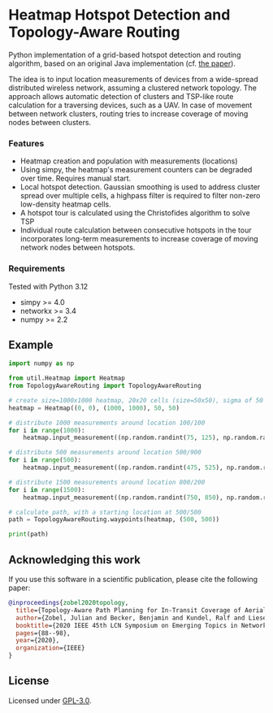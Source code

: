 # Heatmap Hotspot Detection and Topology-Aware Routing

Python implementation of a grid-based hotspot detection and routing algorithm, 
based on an original Java implementation (cf. [the paper](#acknowledging-this-work)).

The idea is to input location measurements of devices from a wide-spread distributed wireless network, assuming a clustered network topology.
The approach allows automatic detection of clusters and TSP-like route calculation for a traversing devices, such as a UAV. 
In case of movement between network clusters, routing tries to increase coverage of moving nodes between clusters.

### Features
- Heatmap creation and population with measurements (locations)
- Using simpy, the heatmap's measurement counters can be degraded over time. Requires manual start. 
- Local hotspot detection. Gaussian smoothing is used to address cluster spread over multiple cells, a highpass filter is required to filter non-zero low-density heatmap cells. 
- A hotspot tour is calculated using the Christofides algorithm to solve TSP
- Individual route calculation between consecutive hotspots in the tour incorporates long-term measurements to increase coverage of moving network nodes between hotspots.

### Requirements
Tested with Python 3.12
- simpy >= 4.0 
- networkx >= 3.4
- numpy >= 2.2

## Example
```python
import numpy as np

from util.Heatmap import Heatmap
from TopologyAwareRouting import TopologyAwareRouting

# create size=1000x1000 heatmap, 20x20 cells (size=50x50), sigma of 50 for kernel size
heatmap = Heatmap((0, 0), (1000, 1000), 50, 50)

# distribute 1000 measurements around location 100/100
for i in range(1000):
    heatmap.input_measurement((np.random.randint(75, 125), np.random.randint(75, 125)))

# distribute 500 measurements around location 500/900
for i in range(500):
    heatmap.input_measurement((np.random.randint(475, 525), np.random.randint(875, 925)))

# distribute 1500 measurements around location 800/200
for i in range(1500):
    heatmap.input_measurement((np.random.randint(750, 850), np.random.randint(150, 250)))

# calculate path, with a starting location at 500/500
path = TopologyAwareRouting.waypoints(heatmap, (500, 500))

print(path)
```



## Acknowledging this work

If you use this software in a scientific publication, please cite the following paper:

```BibTeX
@inproceedings{zobel2020topology,
  title={Topology-Aware Path Planning for In-Transit Coverage of Aerial Post-Disaster Communication Assistance Systems},
  author={Zobel, Julian and Becker, Benjamin and Kundel, Ralf and Lieser, Patrick and Steinmetz, Ralf},
  booktitle={2020 IEEE 45th LCN Symposium on Emerging Topics in Networking (LCN Symposium)},
  pages={88--98},
  year={2020},
  organization={IEEE}
}
```

## License
Licensed under <a href="LICENSE">GPL-3.0</a>.
